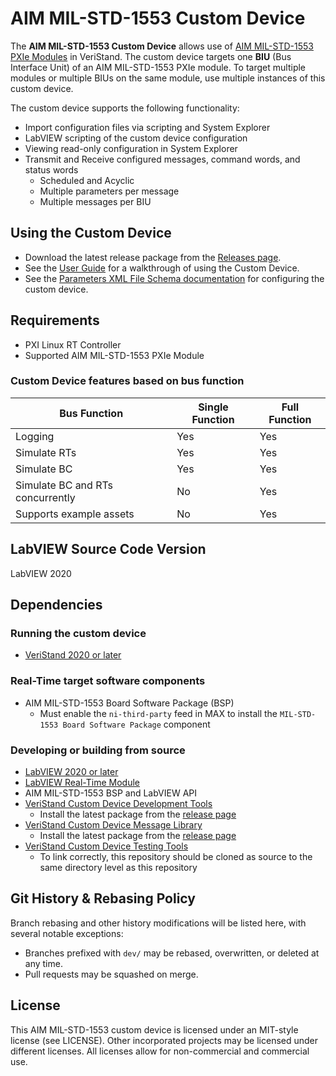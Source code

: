 # AIM MIL-STD-1553 Custom Device

The **AIM MIL-STD-1553 Custom Device** allows use of [AIM MIL-STD-1553 PXIe Modules](https://www.ni.com/en-us/support/model.aim-mil-std-1553.html) in VeriStand. The custom device targets one **BIU** (Bus Interface Unit) of an AIM MIL-STD-1553 PXIe module. To target multiple modules or multiple BIUs on the same module, use multiple instances of this custom device.

The custom device supports the following functionality:
- Import configuration files via scripting and System Explorer
- LabVIEW scripting of the custom device configuration
- Viewing read-only configuration in System Explorer
- Transmit and Receive configured messages, command words, and status words
   - Scheduled and Acyclic
   - Multiple parameters per message
   - Multiple messages per BIU
<!-- - Log all messages per BIU -->

## Using the Custom Device

- Download the latest release package from the [Releases page](https://github.com/ni/niveristand-aim-milStd1553-custom-device/releases).
- See the [User Guide](Docs/User%20Guide/User%20Guide.md) for a walkthrough of using the Custom Device.
- See the [Parameters XML File Schema documentation](Docs/Parameters%20XML%20File/Parameters%20XML%20File.md) for configuring the custom device.

## Requirements

- PXI Linux RT Controller
- Supported AIM MIL-STD-1553 PXIe Module

### Custom Device features based on bus function

| Bus Function | Single Function | Full Function |
| --- | --- | --- |
| Logging | Yes | Yes |
| Simulate RTs | Yes | Yes |
| Simulate BC | Yes | Yes |
| Simulate BC and RTs concurrently | No | Yes |
| Supports example assets | No | Yes |

## LabVIEW Source Code Version

LabVIEW 2020

## Dependencies

### Running the custom device

- [VeriStand 2020 or later](https://www.ni.com/ro-ro/support/downloads/software-products/download.veristand.html#382072)

### Real-Time target software components

- AIM MIL-STD-1553 Board Software Package (BSP)
  - Must enable the `ni-third-party` feed in MAX to install the `MIL-STD-1553 Board Software Package` component

### Developing or building from source

- [LabVIEW 2020 or later](https://www.ni.com/en-us/support/downloads/software-products/download.labview.html)
- [LabVIEW Real-Time Module](https://www.ni.com/en-us/support/downloads/software-products/download.labview-real-time-module.html)
- AIM MIL-STD-1553 BSP and LabVIEW API
- [VeriStand Custom Device Development Tools](https://github.com/ni/niveristand-custom-device-development-tools)
  - Install the latest package from the [release page](https://github.com/ni/niveristand-custom-device-development-tools/releases)
- [VeriStand Custom Device Message Library](https://github.com/ni/niveristand-custom-device-message-library)
  - Install the latest package from the [release page](https://github.com/ni/niveristand-custom-device-message-library/releases)
- [VeriStand Custom Device Testing Tools](https://github.com/ni/niveristand-custom-device-testing-tools)
  - To link correctly, this repository should be cloned as source to the same directory level as this repository

## Git History & Rebasing Policy

Branch rebasing and other history modifications will be listed here, with several notable exceptions:
- Branches prefixed with `dev/` may be rebased, overwritten, or deleted at any time.
- Pull requests may be squashed on merge.

## License

This AIM MIL-STD-1553 custom device is licensed under an MIT-style license (see LICENSE). Other incorporated projects may be licensed under different licenses. All licenses allow for non-commercial and commercial use.
